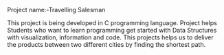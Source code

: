 Project name:-Travelling Salesman

This project is being developed in C programming language. Project helps Students who want to learn programming get started with Data Structures with visualization, information and code. This projects helps us to deliver the products between two different cities by finding the shortest path.
